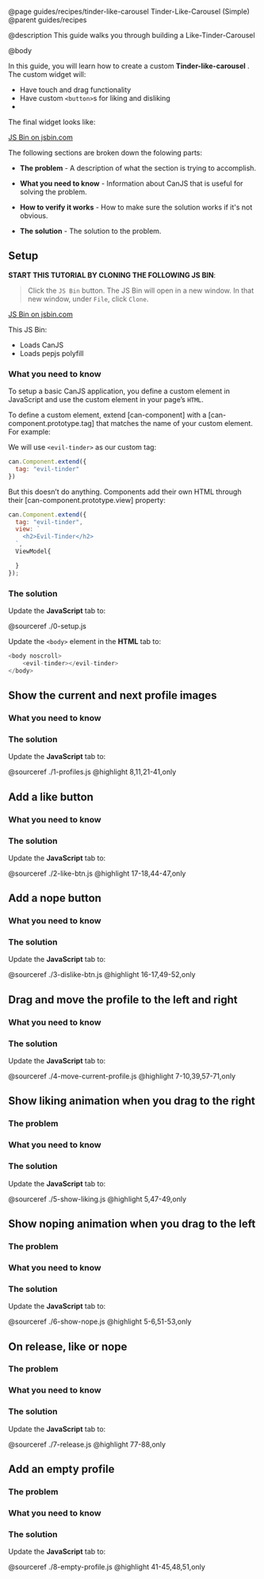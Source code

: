 @page guides/recipes/tinder-like-carousel Tinder-Like-Carousel (Simple)
@parent guides/recipes

@description This guide walks you through building a Like-Tinder-Carousel

@body


In this guide, you will learn how to create a custom __Tinder-like-carousel__  .
The custom widget will:

- Have touch and drag functionality
- Have custom `<button>`s for liking and disliking  
-

The final widget looks like:

<a class="jsbin-embed" href="http://jsbin.com/viruhuw/4/embed?html,js,output&height=600px">JS Bin on jsbin.com</a>


The following sections are broken down the folowing parts:

- __The problem__ - A description of what the section is trying to accomplish.

- __What you need to know__ - Information about CanJS that is useful for solving the problem.
- __How to verify it works__ - How to make sure the solution works if it's not obvious.
- __The solution__ - The solution to the problem.

## Setup ##

__START THIS TUTORIAL BY CLONING THE FOLLOWING JS BIN__:

> Click the `JS Bin` button.  The JS Bin will open in a new window. In that new window, under `File`, click `Clone`.

<a class="jsbin-embed" href="http://jsbin.com/safago/2/embed?html,js,output">JS Bin on jsbin.com</a>

This JS Bin:

- Loads CanJS
- Loads pepjs polyfill

### What you need to know

To setup a basic CanJS application, you define a custom element in JavaScript and
use the custom element in your page’s `HTML`.

To define a custom element, extend [can-component] with a [can-component.prototype.tag]
that matches the name of your custom element.  For example:

We will use `<evil-tinder>` as our custom tag:

```js
can.Component.extend({
  tag: "evil-tinder"
})
```
But this doesn’t do anything.  Components add their own HTML through their [can-component.prototype.view]
property:

```js
can.Component.extend({
  tag: "evil-tinder",
  view: `
    <h2>Evil-Tinder</h2>
  `,
  ViewModel{

  }
});
```

### The solution

Update the __JavaScript__ tab to:

@sourceref ./0-setup.js

Update the `<body>` element in the __HTML__ tab to:

```js
<body noscroll>
    <evil-tinder></evil-tinder>
</body>
```

## Show the current and next profile images




### What you need to know






### The solution

Update the __JavaScript__ tab to:

@sourceref ./1-profiles.js
@highlight 8,11,21-41,only


## Add a like button




### What you need to know






### The solution

Update the __JavaScript__ tab to:

@sourceref ./2-like-btn.js
@highlight 17-18,44-47,only




## Add a nope button




### What you need to know

### The solution

Update the __JavaScript__ tab to:

@sourceref ./3-dislike-btn.js
@highlight 16-17,49-52,only



## Drag and move the profile to the left and right




### What you need to know






### The solution

Update the __JavaScript__ tab to:

@sourceref ./4-move-current-profile.js
@highlight 7-10,39,57-71,only


## Show liking animation when you drag to the right

### The problem
### What you need to know
### The solution

Update the __JavaScript__ tab to:

@sourceref ./5-show-liking.js
@highlight 5,47-49,only




## Show noping animation when you drag to the left

### The problem
### What you need to know
### The solution

Update the __JavaScript__ tab to:

@sourceref ./6-show-nope.js
@highlight 5-6,51-53,only




## On release, like or nope

### The problem
### What you need to know
### The solution

Update the __JavaScript__ tab to:

@sourceref ./7-release.js
@highlight 77-88,only

## Add an empty profile

### The problem
### What you need to know
### The solution

Update the __JavaScript__ tab to:

@sourceref ./8-empty-profile.js
@highlight 41-45,48,51,only

<script src="http://static.jsbin.com/js/embed.min.js?4.1.4"></script>
